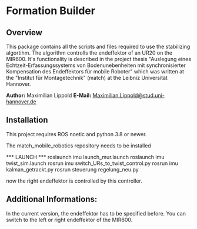 # Formation Builder
## Overview

This package contains all the scripts and files required to use the stabilizing algortihm. The algorithm controlls the endeffektor of an UR20 on the MIR600. It's functionality is described in the project thesis "Auslegung eines Echtzeit-Erfassungssystems von Bodenunebenheiten mit synchronisierter Kompensation des Endeffektors für mobile Roboter" which was written at the "Institut für Montagetechnik" (match) at the Leibniz Universität Hannover.

**Author:** Maximilian Lippold
**E-Mail:** Maximilian.Lippold@stud.uni-hannover.de


## Installation

This project requires ROS noetic and python 3.8 or newer. 

The match_mobile_robotics repository needs to be installed


*** LAUNCH ***
roslaunch imu launch_mur.launch
roslaunch imu twist_sim.launch
rosrun imu switch_URs_to_twist_control.py
rosrun imu kalman_getrackt.py
rosrun steuerung regelung_neu.py

now the right endeffektor is controlled by this controller.


## Additional Informations:
In the current version, the endeffektor has to be specified before. You can switch to the left or right endeffektor of the MIR600. 